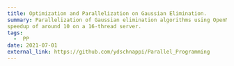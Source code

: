 ```yaml
---
title: Optimization and Parallelization on Gaussian Elimination.
summary: Parallelization of Gaussian elimination algorithms using OpenMP, MPI, SIMD methods and achieve a
speedup of around 10 on a 16-thread server.
tags:
  -  PP
date: 2021-07-01
external_link: https://github.com/ydschnappi/Parallel_Programming
---
```

